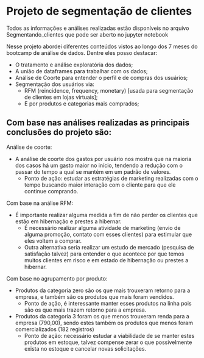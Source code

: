 # Projeto de segmentação de clientes

Todos as informações e análises realizadas estão disponíveis no arquivo Segmentando_clientes que pode ser aberto no jupyter notebook

Nesse projeto abordei diferentes conteúdos vistos ao longo dos 7 meses do bootcamp de análise de dados. Dentre eles posso destacar:
- O tratamento e análise exploratória dos dados;
- A união de dataframes para trabalhar com os dados;
- Análise de Coorte para entender o perfil e de compras dos usuários;
- Segmentação dos usuários via:
    - RFM (reincidence, frequency, monetary) [usada para segmentação de clientes em lojas virtuais];
    - E por produtos e categorias mais comprados;
    
## Com base nas análises realizadas as principais conclusões do projeto são:

Análise de coorte:
- A análise de coorte dos gastos por usuário nos mostra que na maioria dos casos há um gasto maior no início, tendendo a redução com o passar do tempo a qual se mantém em um padrão de valores.
    - Ponto de ação: estudar as estratégias de marketing realizadas com o tempo buscando maior interação com o cliente para que ele continue comprando.

Com base na análise RFM:
- É importante realizar alguma medida a fim de não perder os clientes que estão em hibernação e prestes a hibernar.
    - É necessário realizar alguma atividade de marketing (envio de alguma promoção, contato com esses clientes) para estimular que eles voltem a comprar.
    - Outra alternativa seria realizar um estudo de mercado (pesquisa de satisfação talvez) para entender o que acontece por que temos muitos clientes em risco e em estado de hibernação ou prestes a hibernar.

Com base no agrupamento por produto:
- Produtos da categoria zero são os que mais trouxeram retorno para a empresa, e também são os produtos que mais foram vendidos.
    - Ponto de ação, é interessante manter esses produtos na linha pois são os que mais trazem retorno para a empresa.
- Produtos da categoria 3 foram os que menos trouxeram renda para a empresa (790,00), sendo estes também os produtos que menos foram comercializados (182 registros)
    - Ponto de ação: necessário estudar a viabilidade de se manter estes produtos em estoque, talvez compense zerar o que possivelmente exista no estoque e cancelar novas solicitações.
